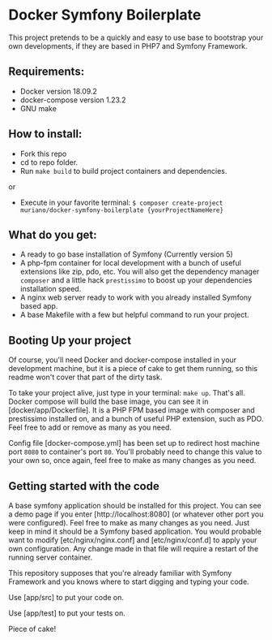 # Docker Symfony Boilerplate
This project pretends to be a quickly and easy to use base to bootstrap your own developments, if they are based in PHP7 and Symfony Framework.

## Requirements:
* Docker version 18.09.2
* docker-compose version 1.23.2
* GNU make

## How to install:
* Fork this repo
* cd to repo folder.
* Run `make build` to build project containers and dependencies.

or

* Execute in your favorite terminal: `$ composer create-project muriano/docker-symfony-boilerplate {yourProjectNameHere}`

## What do you get:
* A ready to go base installation of Symfony (Currently version 5)
* A php-fpm container for local development with a bunch of useful extensions like zip, pdo, etc. You will also get the dependency manager `composer` and a little hack `prestissimo` to boost up your dependencies installation speed.
* A nginx web server ready to work with you already installed Symfony based app.
* A base Makefile with a few but helpful command to run your project.

## Booting Up your project
Of course, you'll need Docker and docker-compose installed in your development machine, but it is a piece of cake to get them running, so this readme won't cover that part of the dirty task.

To take your project alive, just type in your terminal: `make up`. That's all. Docker compose will build the base image, you can see it in [docker/app/Dockerfile]. It is a PHP FPM based image with composer and prestissimo installed on, and a bunch of useful PHP extension, such as PDO. Feel free to add or remove as many as you need.

Config file [docker-compose.yml] has been set up to redirect host machine port `8080` to container's port `80`. You'll probably need to change this value to your own so, once again, feel free to make as many changes as you need.

## Getting started with the code
A base symfony application should be installed for this project. You can see a demo page if you enter [http://localhost:8080] (or whatever other port you were configured). Feel free to make as many changes as you need. Just keep in mind it should be a Symfony based application.
You would probable want to modify [etc/nginx/nginx.conf] and [etc/nginx/conf.d] to apply your own configuration. Any change made in that file will require a restart of the running server container.

This repository supposes that you're already familiar with Symfony Framework and you knows where to start digging and typing your code.

Use [app/src] to put your code on.

Use [app/test] to put your tests on.

Piece of cake!
